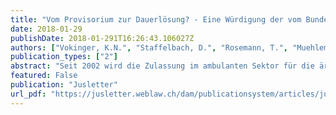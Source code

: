 ```yaml
---
title: "Vom Provisorium zur Dauerlösung? - Eine Würdigung der vom Bundesrat vorgelegten Lösung zum Ärzte-Stopp bzw. zur Zulassungssteuerung"
date: 2018-01-29
publishDate: 2018-01-291T16:26:43.106027Z
authors: ["Vokinger, K.N.", "Staffelbach, D.", "Rosemann, T.", "Muehlematter U.J."] 
publication_types: ["2"]
abstract: "Seit 2002 wird die Zulassung im ambulanten Sektor für die ärztliche Tätigkeit zulasten der obligatorischen Krankenversicherung reguliert. Am 5. Juli 2017 präsentierte der Bundesrat eine neue Lösung, um die Zulassung der Ärzte im Bereich der ambulanten Medizin zulasten der obligatorischen Krankenpflegeversicherung – dieses Mal unbefristet – zu regeln. Nach einem Rückblick auf die bisherige Regelung des Zulassungsstopps liegt das besondere Augenmerk auf der Darlegung dieser neuen Lösung sowie deren Vereinbarkeit mit dem Freizügigkeitsabkommen, wobei auch medizinische Aspekte berücksichtigt werden."
featured: False
publication: "Jusletter"
url_pdf: "https://jusletter.weblaw.ch/dam/publicationsystem/articles/jusletter/2018/922/zulassungsregulierun_da31e394fa/Jusletter_zulassungsregulierun_da31e394fa_de.pdf"
---
```

